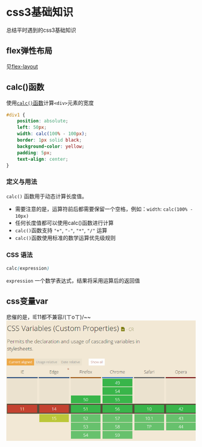 # css3基础知识

总结平时遇到的css3基础知识

## flex弹性布局
见[flex-layout](https://github.com/lirumeng/flex-layout)

## calc()函数
使用[`calc()`函数](./demos/calc().html)计算`<div>`元素的宽度
```css
#div1 {
    position: absolute;
    left: 50px;
    width: calc(100% - 100px);
    border: 1px solid black;
    background-color: yellow;
    padding: 5px;
    text-align: center;
}
```

### 定义与用法
`calc()` 函数用于动态计算长度值。
* 需要注意的是，运算符前后都需要保留一个空格，例如：`width`: `calc(100% - 10px)`
* 任何长度值都可以使用calc()函数进行计算
* `calc()`函数支持 `"+"`, `"-"`, `"*"`, `"/"` 运算
* `calc()`函数使用标准的数学运算优先级规则

### CSS 语法
```css
calc(expression)
```

`expression` 一个数学表达式，结果将采用运算后的返回值

## css变量var
悲催的是，IE11都不兼容/(ㄒoㄒ)/~~
![image](./imgs/css_var.png)